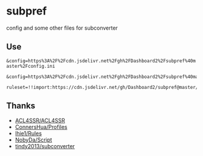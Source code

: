 # subpref
config and some other files for subconverter

## Use
`&config=https%3A%2F%2Fcdn.jsdelivr.net%2Fgh%2FDashboard2%2Fsubpref%40master%2Fconfig.ini`

    &config=https%3A%2F%2Fcdn.jsdelivr.net%2Fgh%2FDashboard2%2Fsubpref%40master%2Fconfig.yml

    ruleset=!!import:https://cdn.jsdelivr.net/gh/Dashboard2/subpref@master/snippets/rulesets_cdn.txt


## Thanks
- [ACL4SSR/ACL4SSR](https://github.com/ACL4SSR/ACL4SSR)
- [ConnersHua/Profiles](https://github.com/ConnersHua/Profiles)
- [lhie1/Rules](https://github.com/lhie1/Rules)
- [NobyDa/Script](https://github.com/NobyDa/Script)
- [tindy2013/subconverter](https://github.com/tindy2013/subconverter)

